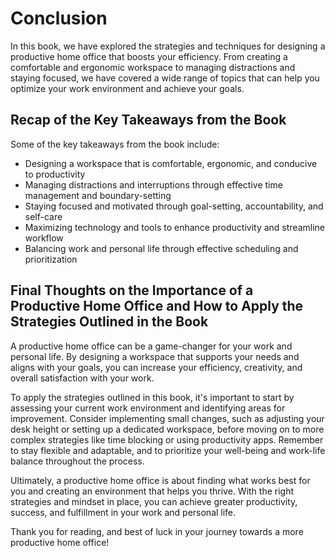 # Conclusion

In this book, we have explored the strategies and techniques for designing a productive home office that boosts your efficiency. From creating a comfortable and ergonomic workspace to managing distractions and staying focused, we have covered a wide range of topics that can help you optimize your work environment and achieve your goals.

Recap of the Key Takeaways from the Book
----------------------------------------

Some of the key takeaways from the book include:

* Designing a workspace that is comfortable, ergonomic, and conducive to productivity
* Managing distractions and interruptions through effective time management and boundary-setting
* Staying focused and motivated through goal-setting, accountability, and self-care
* Maximizing technology and tools to enhance productivity and streamline workflow
* Balancing work and personal life through effective scheduling and prioritization

Final Thoughts on the Importance of a Productive Home Office and How to Apply the Strategies Outlined in the Book
-----------------------------------------------------------------------------------------------------------------

A productive home office can be a game-changer for your work and personal life. By designing a workspace that supports your needs and aligns with your goals, you can increase your efficiency, creativity, and overall satisfaction with your work.

To apply the strategies outlined in this book, it's important to start by assessing your current work environment and identifying areas for improvement. Consider implementing small changes, such as adjusting your desk height or setting up a dedicated workspace, before moving on to more complex strategies like time blocking or using productivity apps. Remember to stay flexible and adaptable, and to prioritize your well-being and work-life balance throughout the process.

Ultimately, a productive home office is about finding what works best for you and creating an environment that helps you thrive. With the right strategies and mindset in place, you can achieve greater productivity, success, and fulfillment in your work and personal life.

Thank you for reading, and best of luck in your journey towards a more productive home office!